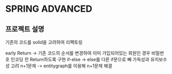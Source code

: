 # SPRING ADVANCED

## 프로젝트 설명
기존의 코드를 solid을 고려하여 리팩토링

early Return -> 기존 코드의 순서를 변경하여 이미 가입되어있는 회원인 경우 비밀번호 인코딩 전 Return하도록 구현
if-else -> else를 다른 if문으로 빼 가독성과 유지보수성 고려
n+1문제 -> entitygraph를 이용해 n+1문제 해결
